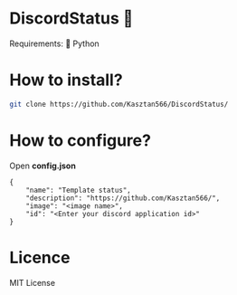 # DiscordStatus 🌵
Requirements:
🍁 Python

# How to install?
```sh
git clone https://github.com/Kasztan566/DiscordStatus/
```
# How to configure?
Open **config.json**
```
{
    "name": "Template status",
    "description": "https://github.com/Kasztan566/",
    "image": "<image name>",
    "id": "<Enter your discord application id>"
}
```
# Licence
MIT License
